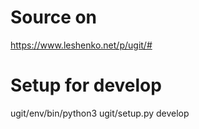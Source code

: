 # Source on
https://www.leshenko.net/p/ugit/#

# Setup for develop
 ugit/env/bin/python3 ugit/setup.py develop
